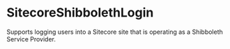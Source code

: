 # SitecoreShibbolethLogin
Supports logging users into a Sitecore site that is operating as a Shibboleth Service Provider.
